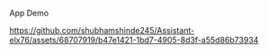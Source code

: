 App Demo 

https://github.com/shubhamshinde245/Assistant-elx76/assets/68707919/b47e1421-1bd7-4905-8d3f-a55d86b73934
